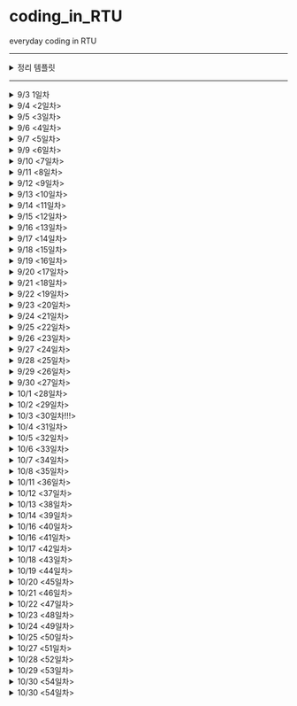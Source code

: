 # coding_in_RTU
everyday coding in RTU

---
<details>
<summary> 정리 템플릿 </summary>

### (문제 등급) 문제 번호 문제 이름
- **문제설명** :
- **느낀점** :
- **개념정리** (선택사항) :

</details>

---

<details>
<summary> 9/3 1일차 </summary>

### 브론즈 23881번 알고리즘 수업 - 선택 정렬 1
- **문제설명** : 선택정렬 수도코드를 제공하고 교환횟수를 체크하여 해당 교환횟수 번째에 교환되는 두개의 수를 출력하는 문제였다. 
- **느낀점** : 선택정렬에 대한 개념이 헷갈려 gif를 다시 보고 코드로 구현했다. 배열의 0번부터 확인하는 버전과 배열의 마지막번째부터 확인하는 버전 둘 다 구현해보았는데 반복문과 크기를 체크하는 것을 꼼꼼히 확인해야해서 어려웠다. 

- *selection sort* <br>
<img src = "https://github.com/whattheyeb/coding_in_RTU/blob/main/img/selection-600.gif" width = 300>
</details>

<details>
<summary> 9/4 <2일차> </summary>

### 브론즈 23882번 알고리즘 수업 - 선택 정렬 2
- **문제설명** : 이번 문제는 23881번 문제에서 약간 변형된 버전으로, 특정 교환 횟수 번째 이후의 정렬을 출력하는 문제였다. 
- **느낀점** : 이제 선택정렬을 구현하는 코드는 비교적 빠르게 작성할 수 있게 되었다. 하지만 for문 안에서 바로 답을 출력하려고 해서 첫번째 시도에서는 실패했었다. 선택정렬을 하는 for문 안에서는 결과를 바로 출력하기보다 flag 사용하거나 배열을 정렬하는 방식을 사용해야겠다.

### 브론즈 10871번 X보다 작은 수
- **문제설명** : 배열과 특정 수를 입력받고 배열 안의 숫자들 중 특정 수보다 작은 수들을 출력한다.
- **느낀점** : 이제 vector를 활용하여 배열을 입력받는 것을 습관들여야겠다.
- **개념정리** : vector 는 c++ 표준라이브러리 (#include <vector>) 에서 제공하는 동적 배열이다. push_back(value) : 맨 뒤에 값 추가, size() : 현재 원소 개수, empty() : 비었는지 확인, clear() : 모든 원소 제거, 초기 정의 : vector<int> v1(10);

### 브론즈 10952번 A + B - 5
- **문제설명** : 정수 a, b를 입력받고 a+b를 출력하는 코드를 작성하는 것, 단, a과 b 둘다 0일때는 아무것도 출력하지않고 종료한다.
- **느낀점** : while 문을 사용하면 a와 b 둘다 0일때에도 둘이 더한 값인 0을 출력하게된다. 그래서 do-while문을 사용했다.

</details>

<details>
<summary> 9/5 <3일차> </summary>

### (브론즈 3) 10818번 최소, 최대 
- **문제설명** : n개의 정수가 주어지고, 이 정수들의 값을 비교하여 최솟값과 최댓값을 구하는 프로그램을 작성
- **느낀점** : ez

### (브론즈 4) 25304번 영수증 
- **문제설명** : 총 금액과 물건의 종류에 대한 입력이 주어지며, 물건의 가격과 개수를 이용하여 실제 담은 금액과 영수증의 총 금액이 일치하는지 확인하는 프로그램을 작성
- **느낀점** : ez

### (브론즈 4) 15552번 빠른 A+B 
- **문제설명** : 정수 a, b를 굉장히 많이 입력받고, a+b를 출력하는 프로그램
- **느낀점** : 새로운 개념을 배웠다!!
- **개념설명** : cin.tie(NULL); 과 sync_with_stdio(false); 를 코드 앞에 작성한 후, endl 대신 \n 을 사용하면 된다. 다음 링크에 설명이 잘 되어있으니 참고해라 https://www.acmicpc.net/blog/view/128 

</details>

<details>
<summary> 9/6 <4일차> </summary>

### (브론즈 5) 10951번 A + B - 4
- **문제설명** : 두 정수 A + B를 입력받은 다음, A + B 를 출력한다.
- **느낀점** : 
- **개념정리** : EOF(End of File) 설정을 해줘야한다. 키보드 입력으로는 윈도우에서 Ctrl+Z 를 눌러 EOF를 발생시킨다. 그럼 반복문에서 조건을 어떻게 설정해야할까? 바로 그냥 while(cin >> a >> b) 이런식으로 조건식에 cin을 넣으면 된다. 

### (브론즈 3) 2562번 최댓값
- **문제설명** : 9개의 다른 자연수가 입력되며, 최댓값과 그 최댓값이 몇번째 수인지를 구하는 프로그램이다.
- **느낀점** : vector를 쓰니까 확실히 코드도 간결해지고 이해하기 쉬워졌다. 번외로 인덱스는 항상 현실 숫자 - 1 라는 것을 기억하자..

### (브론즈 3) 10810번 공넣기
- **문제설명** : 바구니 개수, 공을 넣는 회차 수가 주어진다. 그리고 각 회차마다 공을 넣을 바구니 번호의 범위 (두 개의 수)와 넣을 공의 번호가 주어진다. 공을 넣는 회차가 전부 끝난후, 바구니에 들어있는 공의 번호가 어떻게 되어있는지 출력한다. (단, 각 바구니에는 하나의 공만 들어있을 수 있다. 공이 이미 들어있는 경우 들어있는 공을 빼고 새로운 공을 넣는다)
- **느낀점** : 문제설명이 너무 길어서 읽는 데 힘들었지만 막상 푸는건 쉬웠다. for문 안에 또 다른 for문을 사용할때 조건식의 변수(i, j, k)를 다르게하고 통일시키자

</details>

<details>
<summary> 9/7 <5일차> </summary>

### (브론즈 2) 10813번 공바꾸기
- **문제설명** : 10810번과 기본적인 문제 토대는 같고, 바구니에 들어있는 공을 여러 회차동안 바꾼 후, 최종적으로 바구니에 있는 번호는 무엇인지 출력하는 프로그램을 작성한다
- **느낀점** : 10810번과 매우 비슷하고 swap함수를 사용하여 쉽게 해결했다.

### (브론즈 3) 5597번 과제 안 내신 분..?
- **문제설명** : 30명의 학생들 중 2명의 학생이 과제를 제출하지 않았다. 28개의 학생 번호가 입력으로 들어오면 그 중 제출하지않은 두 학생의 번호를 알아내어 출력한다.
- **느낀점** : for문 안에 변수를 선언하면 그 바깥에서는 초기화된다는 것을 몰랐다. 디버깅 출력 코드를 활용하여 알아내서 다행이다...

### (브론즈 2) 10811번 바구니 뒤집기
- **문제설명** : 10810, 10813번과 기본적인 문제 토대가 같다. 번호가 적힌 바구니를 여러 회차동안 역순으로 만든후, 최종적인 바구니 배열을 출력하는 프로그램을 작성한다.
- **느낀점** : 역순으로 만드는 코드에서 시간을 많이 썼다. 
- **개념정리** : 3번부터 5번 배열 원소를 뒤집어야한다. 그러면 바꾸는 작업이 2번 일어나게된다. (3번과 5번, 4번과 4번) -> swap을 활용한다면, 3부터 시작해서 (3 + 5) / 2 = 4까지, 2번만 반복한 후 끝나야하므로 num1부터 시작하여 num1 + num2 / 2 에서 멈춰야한다. 

### (브론즈 1) 1546번 평균
- **문제설명** : 기말고사 값들이 주어진다. 이 값 중 최댓값을 고르고 모든 점수를 각 과목의 점수 / 최댓값 * 100 을 진행한후 평균을 출력한다.
- **느낀점** : 처음에는 최댓값인 과목의 점수도 위와같이 진행하는지 모르고 있다가 질문게시판을 보고 깨닫게 되었다. 
- **개념정리** : c++ 에서는 int 끼리 나눗셈을 하면 소수점 이하의 숫자는 버려지기 때문에 casting을 해줘야한다. 이 문제를 풀 때에는 static_cast<type>(변수명) 이렇게 해줬다. (double 또는 float 로 선언해도 동일하다. ) 다음 티스토리를 보고 참고했다. https://code-studies.tistory.com/20 

</details>

<details>
<summary> 9/9 <6일차> </summary>

### (실버 5) 2941번 크로아티아 알파벳
- **문제설명** : 문제가 길어서 이미지로 첨부 <img src = "https://github.com/whattheyeb/coding_in_RTU/blob/main/img/bj2941.png" width = 400>
- **느낀점** : 문제는 풀긴했지만 if문남발에다가 복잡하게 작성한 것같아서 챗지피티에게 피드백을 받을 예정이다. 개인적으로 다음 인덱스로 바로 넘어가기위해 for문의 인덱스에 해당하는 i 를 사용한 방법은 마음에 든다. (핵심 아이디어는 “매칭되면 카운트 증가 후 인덱스 건너뛰기”)

### (브론즈 5) 27866번 문자와 문자열
- **문제설명** : 문자열과 숫자를 입력받고, 입력받은 숫자번째에 해당하는 문자를 출력한다. 
- **느낀점** : 기초문제여서 쉽게 풀었다.

### (브론즈 5) 9086번 문자열
- **문제설명** : 여러개의 문자열을 입력받고, 각 문자열의 첫번째 문자와 마지막 문자를 연속해서 출력한다. 
- **느낀점** : size() 함수를 사용하여 쉽게 풀 수 있다.

### (브론즈 5) 11654번 아스키 코드
- **문제설명** : 알파벳 소문자, 대문자, 숫자 0-9중 하나가 주어졌을 때, 주어진 글자의 아스키 코드값을 출력하는 프로그램을 작성하시오.
- **느낀점** : 몰라서 찾아봤다...
- **개념설명** : c++ 에서 문자를 아스키코드로 변환해서 하려면 다음과 같이 코드를 작성하면 된다고 한다. int ascii_value = static_cast<int>(input);

### (브론즈 4) 11720번 숫자의 합
- **문제설명** : 숫자개수와 띄어쓰기없이 쓰여진 숫자배열이 입력된다. 입력으로 주어진 숫자 N개의 합을 출력한다. 
- **느낀점** : 문자열과 관련된 문제라고 생각 안하고 있다가 공백없이 숫자 N개가 주어진다는 글을 보고 문자열로 숫자배열을 입력받고, 각 인덱스로 접근후 아스키코드값을 빼서  더해야겠다는 생각을 했다. 

### (브론즈 2) 10809번 알파벳 찾기
- **문제설명** : 문자열에서 알파벳이 처음 등장하는 위치를 찾아서 저장후 모든 알파벳에 대해 출력한다. 
- **느낀점** : 알파벳 배열을 잘못써서 틀렸다는 게 너무 웃김 (tuvwxyz...) 이런건 직접 찾아서 그냥 복사 붙여넣기하도록 하자. 

</details>

<details>
<summary> 9/10 <7일차> </summary>

### (브론즈 2) 2675번 문자열 반복
- **문제설명** : 테스트케이스 개수 N과 각 문자열 S와 반복횟수 R을 입력받는다. 문자열의 각 문자를 R번씩 반복하여 출력한다. 예시 : (입력) 3 ABC (출력) AAABBBCCC
- **느낀점** : ez

### (브론즈 2) 2908번 상수
- **문제설명** : 각 두개의 3자리 숫자를 입력받는다. 이 숫자를 뒤집은후 크기를 비교해 더 큰 숫자를 출력한다
- **느낀점** : vector의 push_back() 함수를 활용하고 싶어서 int 변수는 하나도 쓰지않았다. 챗지피티의 피드백을 읽고나니 불필요하게 저장공간을 썼음을 알 수 있었다.  

### (브론즈 2) 5622번 다이얼
- **문제설명** : 사진 참고 <br> <img src = "https://github.com/whattheyeb/coding_in_RTU/blob/main/img/bj5622.png" width = 450>
- **느낀점** : if문 폭탄으로 문제를 풀어서 조금 찝찝하다. 챗지피티의 코드를 봤는데 너무 충격적으로 잘짜서 충격임. 알파벳에 시간을 매핑해서 미리 정의한다는 개념을 사용한 것이 대박인거같다. 19줄을 3줄로 줄임

</details>

<details>
<summary> 9/11 <8일차> </summary>

### (브론즈 3) 11718번 그대로 출력하기
- **문제설명** : 입력 받은 문자열을 출력하는 프로그램을 작성하라 (문자열은 알파벳 소문자, 대문자, 공백, 숫자로만 이루어져있다.)
- **느낀점** : 10951번과 비슷한 문제이다. 다만 공백이 포함되어있기때문에 cin이 아닌 getline을 사용해야한다는게 달랐다.
- **개념정리** : #include <string> 라이브러리의 getline(cin, 변수명) 함수를 사용하여 공백이 포함된 문자열 한줄을 입력받을 수 있다. 

### (브론즈 3) 2738번 행렬 덧셈
- **문제설명** : N*M 크기의 두 행렬이 주어졌을때, 두 행렬을 더하는 프로그램을 작성하라
- **느낀점** : 2차원배열을 오랜만에 써서 헷갈렸지만 문제자체가 어렵지않아 간단하게 이중 for문을 사용하여 풀 수 있었다.

</details>

<details>
<summary> 9/12 <9일차> </summary>

### (브론즈 5) 2744번 대소문자 바꾸기
- **문제설명** : 영어 소문자와 대문자로 이루어진 단어를 입력받은 뒤, 대문자는 소문자로, 소문자는 대문자로 바꾸어 출력하는 프로그램을 작성하시오.
- **느낀점** : 대소문자의 아스키코드 차이만큼 더해주고 빼는 로직을 사용하여서 쉬웠다.

### (브론즈 5) 15964번 이상한 기호
- **문제설명** : 입력받은 두 숫자에 대해 A＠B = (A+B)×(A-B) 를 계산한다
- **느낀점** : 그냥 long int 만 쓰면 해결되지않아서(100점 만점 중에 30점만 준다) 구글링을 통해 해결했다. 
- **개념정리** : 두 int 의 값이 커서 int 변수에 담을 수 없다면 long long int를 사용해야한다. long long int output = 1LL * (a + b) * (a - b);

### (브론즈 4) 31403번 A + B - C
- **문제설명** : A, B, C 를 각각 수와 문자열로 생각했을때, A + B - C를 출력하라
- **느낀점** : 테스트케이스에 한자리수만 있어서 단순히 char로 입력받고 '0'만큼 빼서 더하고 빼면 되겠다고 생각했는데 입력 부분에 a, b, c는 1에서 1000사이의 숫자라고 쓰여있는 것을 확인하게 되었다. 

### (브론즈 2) 8958번 OX 퀴즈
- **문제설명** : "OOXXOXXOOO"와 같은 OX퀴즈의 결과가 있다. O는 문제를 맞은 것이고, X는 문제를 틀린 것이다. 문제를 맞은 경우 그 문제의 점수는 그 문제까지 연속된 O의 개수가 된다. 예를 들어, 10번 문제의 점수는 3이 된다.
"OOXXOXXOOO"의 점수는 1+2+0+0+1+0+0+1+2+3 = 10점이다.
OX퀴즈의 결과가 주어졌을 때, 점수를 구하는 프로그램을 작성하시오.
- **느낀점** : 이전 문제의 결과(O,X)에 대해 저장하는 배열 prev를 만들었다. 그런데 X 인 경우에 prev를 0으로 저장하지 않아서 이전 문제의 결과가 X인데도 불구하고 1로 저장되는 경우가 있었다. if 조건 설정과 예외처리를 꼼꼼히 봐야겠다. 로직은 백준 1316번과 비슷해서 쉽게 생각해낼 수 있었다. 

</details>

<details>
<summary> 9/13 <10일차> </summary>

### (브론즈 3) 10250번 ACM 호텔
- **문제설명** :  호텔의 층 수, 각 층의 방 수, 몇 번째 손님인지에 대한 입력이 들어오면, N 번째로 도착한 손님에게 배정될 방 번호를 계산하는 프로그램이다. (링크 참고 : https://www.acmicpc.net/problem/10250 )
- **느낀점** : 문제가 길어서 어려울 거라 생각했는데 2차원배열도 쓰지않고 쉽게 풀 수 있었다. 

### (브론즈 3) 4153번 직각삼각형
- **문제설명** : 주어진 세변의 길이로 삼각형이 직각인지 아닌지 구분하시오.
- **느낀점** : 빗변의 길이의 제곱과 나머지 두변의 길이의 제곱의 합이 같으면 직각삼각형이라는 정의를 그대로 코드에 적용하려고 했다. [1] 최댓값 구하기 [2] 길이의 제곱을 구해서 같은지 확인하는 함수 적용 [3] 출력 이 로직으로 작성했다. [1]파트에서 좀 더 효율적으로 코드를 짤 수 있을지 고민해봐야겠다. 

### (브론즈 3) 30802번 웰컴 키트
- **문제설명** : 참가자들에게 티셔츠와 펜을 줄 건데 얼만큼 준비해야하는지 구하는 문제
- **느낀점** : '펜을 P자루씩 최대 몇 묶음 주문할 수 있고, 그때 한 자루씩 몇 개 주문하는지' 이 말이 이해가 안가서 그냥 입출력 예시 보고 몫과 나머지인가 추측했는데 그게 맞았다. (즉, P자루씩 몇 묶음 주문하고, 남은 나머지는 한 자루씩 주문하라는 뜻이었다...) 문제 이해하는 게 더 힘든 느낌이다
 
</details>

<details>
<summary> 9/14 <11일차> </summary>

### (브론즈 2) 1978번 소수 찾기
- **문제설명** : 주어진 수 N개 중에서 소수가 몇 개인지 찾아서 출력하는 프로그램
- **느낀점** : 로직은 맞는데 1에 대한 예외처리를 따로 안해줘서 틀린거같아 아쉽다. 

### (브론즈 2) 2231번 분해합
- **문제설명** : 어떤 자연수 N이 있을 때, 그 자연수 N의 분해합은 N과 N을 이루는 각 자리수의 합을 의미한다. 어떤 자연수 M의 분해합이 N인 경우, M을 N의 생성자라 한다. 예를 들어, 245의 분해합은 256(=245+2+4+5)이 된다. 따라서 245는 256의 생성자가 된다. 
자연수 N이 주어졌을 때, N의 가장 작은 생성자를 구해내는 프로그램을 작성하시오.
- **느낀점** : 숫자 N이 주어지고 생성자 M을 구하는 문제여서 이걸 어떻게 구하지? 1부터 N까지 자릿수를 다 더해야하나? 이렇게 생각했다. 챗지피티의 힌트 '(N - N의 자리수 * 9)부터 체크하면 된다.'를 참고하여 문제를 풀었다. 그리고 자리수 구하는 짧은 코드도 이제 알게 되었다...

### (브론즈 2) 2798번 블랙잭 <나중에 다시 풀기>
- **문제설명** : N장의 카드에 써져 있는 숫자가 주어졌을 때, M을 넘지 않으면서 M에 최대한 가까운 카드 3장의 합을 구해 출력하시오.
- **느낀점** : 확률에 나오는 조합(nCr)의 경우의 수를 구하고, 그 수의 합이 M을 넘지 않아야한다고 해서 처음에는 멘붕이 왔다. 조합(중복 X, 순서 X)을 어떻게 코딩해야하는지 몰랐기때문이다. 이 문제는 나중에 다시 풀어봐야겠다. 
- **개념설명** : 조합의 경우 재귀함수로 코드를 작성한다. 다음 블로그에서 코드를 참고했다. https://hongchan.tistory.com/5 

</details>

<details>
<summary> 9/15 <12일차> </summary>

### (브론즈 2) 15829번 Hashing
- **문제설명** : 해시함수를 구현하여 입력받은 문자열을 해시값으로 출력한다.
- **느낀점** : 10일차까지는 그래도 10분안에 풀 수 있는 좀 쉬운 문제들이었는데 이제는 한시간이상은 고민하고 공부해야하는 문제들이 나온다. 수학적 특성(나머지 연산 분배의 법칙)을 적용해야해서 까다로웠던것같다. 
- **개념정리** : 해시함수의 경우 특정수를 거듭제곱하고 더하는 과정에서 long long 의 크기도 벗어나게 된다. 따라서 매 연산마다 mod 를 취해서 오버플로우를 방지해줘야한다. 

### (브론즈 1) 1259번 팰린드롬수
- **문제설명** : 어떤 단어를 뒤에서부터 읽어도 똑같다면 그 단어를 팰린드롬이라고 한다. 'radar', 'sees'는 팰린드롬이다. 수도 팰린드롬으로 취급할 수 있다. 수의 숫자들을 뒤에서부터 읽어도 같다면 그 수는 팰린드롬수다. 121, 12421 등은 팰린드롬수다. 수들을 입력받고 그 수가 팰린드롬수인지 출력하자
- **느낀점** : 이렇게 여러개의 테스트케이스를 입력받는 문제의 경우 내가 flag가 되는 변수들(팰린드롬수인지 저장하는 bool 변수, 각 숫자의 자리수를 저장하는 벡터 등)을 초기화하지 않는 습관이 있다는 것을 인지하게되었다. 주의하자.. 
- **개념정리** : 벡터를 초기화하려면 v.clear() 함수를 호출하면 벡터에 포함된 모든 요소가 제거되고, 비워진다. 

### (브론즈 1) 2775번 부녀회장이 될테야
- **문제설명** : 거주조건이 "a층의 b호에 살려면 자신의 아래(a-1)층의 1호부터 b호까지 사람들의 수의 합만큼 사람들을 데려와 살아야 한다"인 아파트의 k층 n호에는 몇 명이 살고 있는지 출력하라
- **느낀점** : 하드코딩해서 제한인 14에 맞춰서 미리 사람들 수를 모두 계산하여 배열에 저장해놓고, 입력받은 테스트케이스에 대해 출력하는 형식으로 코드를 짠 것이 조금 아쉽다. 

</details>

<details>
<summary> 9/16 <13일차> </summary>

### (브론즈 1) 2609번 최대공약수와 최소공배수
- **문제설명** : 두 수를 입력받고, 두 수의 최대공약수와 최소공배수를 구하여 출력한다
- **느낀점** : 두 수가 서로소일때를 고려하지않고 최대공약수 변수를 처음에 0으로 선언해서 런타임에러가 발생했다. (DivisionByZero) 모든 테스트케이스를 고려해봐야겠다. 

### (브론즈 1) 2869번 달팽이는 올라가고싶다 <다시 풀기>
- **문제설명** : 땅 위에 달팽이가 있다. 이 달팽이는 높이가 V미터인 나무 막대를 올라갈 것이다. 달팽이는 낮에 A미터 올라갈 수 있다. 하지만, 밤에 잠을 자는 동안 B미터 미끄러진다. 또, 정상에 올라간 후에는 미끄러지지 않는다. 달팽이가 나무 막대를 모두 올라가려면, 며칠이 걸리는지 구하는 프로그램을 작성하시오.
- **느낀점** : 처음에 나누는 로직을 생각했는데 예제 출력이랑 다르게 나와서 일일히 다 계산하는 while 문으로 했더니 이 경우는 또 시간이 너무 오래걸렸다. 결국 챗지피티의 힌트를 받아 문제를 해결했다. 다시 풀어야한다..

### (브론즈 1) 28702번 FizzBuzz
- **문제설명** : FizzBuzz 문제는 i = 1, 2, ... 에 대해 특정 규칙에 따라 문자열을 한 줄에 하나씩 출력하는 문제이다. FizzBuzz 문제에서 연속으로 출력된 세개의 문자열이 주어진다. 이 세 문자열 다음에 올 문자열을 구하고 출력해라
- **느낀점** : 입력되는 세개의 문자열 중 하나는 무조건 숫자라는 점을 활용해 Fizz, Buzz, FizzBuzz 가 아닌 문자열이 입력되면 이 문자열의 인덱스와 문자열(숫자)을 vector에 저장한 후 다음에 올 문자열을 구하는 로직으로 구현하였다. 좀 잔머리로 푼거같긴하다...
- **개념정리** : <string> 라이브러리의 stoi함수를 사용하면 string을 int로 쉽게 변환할 수 있다. int 변수 = stoi(string 변수);

</details>

<details>
<summary> 9/17 <14일차> </summary>

### (실버 5) 1436번 영화감독 숌
- **문제설명** : 제일 작은 종말의 수는 666이고, 그 다음으로 큰 수는 1666, 2666, 3666, .... 이다. 따라서, 숌은 첫 번째 영화의 제목은 "세상의 종말 666", 두 번째 영화의 제목은 "세상의 종말 1666"와 같이 이름을 지을 것이다. 일반화해서 생각하면, N번째 영화의 제목은 세상의 종말 (N번째로 작은 종말의 수) 와 같다. 숌이 만든 N번째 영화의 제목에 들어간 수를 출력하는 프로그램을 작성하시오
- **느낀점** : 처음에는 666이 들어가는 수들의 규칙을 찾으려했는데 도저히 못찾아서 챗지피티의 힌트를 얻어서 해결했다. (모든 수를 체크하면서 666이 들어간 수를 찾는 방식)
- **개념정리** : <string>헤더에 int를 string으로 바꾸는 to_string() 함수와 string에 원하는 문자열이 어디 인덱스에 들어있는지 찾아주는 find() 함수

### (브론즈 1) 14626번 ISBN
- **문제설명** : ISBN에는 13자리의 숫자로 표시된다. 그중 마지막 숫자는 체크기호로 정확성여부를 점검하는 숫자이다. 이 체크기호는 일련번호의 앞에서부터 각 자리마다 가중치 1, 3, 1, 3…. 를 곱한 것을 모두 더하고, 그 값을 10으로 나눈 나머지가 0이 되도록 만드는 숫자 m을 사용한다.
손상된 자리의 숫자를 찾아내는 프로그램을 작성하자
- **느낀점** : 문해력이 낮아진건지 문제자체를 이해하고 식을 생각하는데 오래 걸렸다. 그리고 마지막에는 좀 하드하게 3의 나머지들과 매칭하는 식으로 했다가 for문을 돌며 계산하는 방식으로 고쳤다. 코딩테스트 풀려면 문제를 읽고 이해하는것도 꽤나 중요해보인다....

### (실버 5) 7568번 덩치
- **문제설명** : 키도 더 크고, 몸무게도 더 나가는 사람을 덩치가 더 크다라고 말한다고 하자, 사람들의 키와 몸무게를 입력받고 사람의 덩치 등수를 구해서 출력한다. 
- **느낀점** : 간단한 문제를 너무 어렵게생각했다. 각 사람의 경우를 따져서 더 큰 덩치의 사람명수를 저장하고, 사람명수가 없는 사람부터 높은 등수를 주는 방식으로 코드를 작성했었다. 하지만 그럴 필요없이, 덩치를 비교할때부터 자신보다 덩치가 큰 사람이 있다면 등수를 하나씩 낮추면 되는 일이었다. 어차피 각각 사람들에 대해 rank를 체크하는 것이기 때문에 점수가 같은 사람들을 따로 체크할 필요가 없다. 

</details>

<details>
<summary> 9/18 <15일차> </summary>

### (실버 5) 1181번 단어 정렬
- **문제설명** : 알파벳 소문자로 이루어진 N개의 단어가 들어오면 아래와 같은 조건에 따라 정렬하는 프로그램을 작성하시오.
    - 길이가 짧은 것부터
    - 길이가 같으면 사전 순으로
단, 중복된 단어는 하나만 남기고 제거해야 한다.
- **느낀점** : 쉬울줄 알았는데 막상 풀어보니 두가지때문에 어려웠다. 첫번째는 길이가 같을때 각 자리의 아스키코드값을 비교한 후 인덱스를 저장해야한다는 것(compare함수를 쓰지않고 하려니 어려웠다)과 두번째는 중복된 단어는 하나만 남기고 삭제해야한다는 것이었다.  
- **개념정리** : <string> 헤더의 compare 함수는 str1.compare(str2) 로 예시를 들어보면 str1과 str2 가 같을때는 0, str1이 str2보다 클때는 양의 정수, str2이 str1보다 클때는 음의 정수를 return한다.
<algorithm> 헤더의 unique함수는 unique(word.begin(), word.end()) word 배열을 돌면서 겹치는 수를 찾아준다. erase() 함수는 범위를 설정하거나 특정 인덱스 지정하여 벡터를 지울 수 있는 함수이다. 

### (실버 5) 2751번 수 정렬하기 2
- **문제설명** : N개의 수가 주어졌을때, 이를 오름차순으로 정렬하는 프로그램을 작성해라
- **느낀점** : 그냥 편하게 풀고싶어서 algorithm 헤더의 sort 함수를 사용했다. 퀵소트나 머지소트 코드 공부를 좀 시작해야겠다.

### (Easy) Two sum
- **문제설명** : 숫자배열과 target이 주어졌을때, 숫자배열 중 2개 숫자의 조합이 target과 일치한다. 이 2개 숫자의 인덱스를 찾아 vector로 return한다.
- **느낀점** : 내가 푼 방식은 실행시간이 오래걸렸다. 그 이유는 내가 따로 vector 변수에 저장하고 마지막에 return 하려고해서였다. 그럴필요없이 찾는 즉시 해당 배열을 return하면된다.

</details>

<details>
<summary> 9/19 <16일차> </summary>

### (실버 4) 1920번 수 찾기
- **문제설명** : N개의 정수 A[1], A[2], …, A[N]이 주어져 있을 때, 이 안에 X라는 정수가 존재하는지 알아내는 프로그램을 작성하시오.
- **느낀점** : 처음에 시도할때는 linear search (정렬되지않은 상태로 for 문 사용하여 찾기) 로 코드를 작성했다. 당연히, 시간초과가 떴다. 그래서 두번째 시도때는 먼저 배열을 정렬하고, binary search 를 사용하여 작성하고 성공했다. 
- **개념정리** : https://www.geeksforgeeks.org/dsa/binary-search/ 

### (실버 5) 11650번 좌표 정렬하기 <다시 풀기>
- **문제설명** : 2차원 평면 위의 점 N개가 주어진다. 좌표를 x좌표가 증가하는 순으로, x좌표가 같으면 y좌표가 증가하는 순서로 정렬한 다음 출력하는 프로그램을 작성하시오
- **느낀점** : 1차원 배열에 대해 정렬하는건 할 수 있는데 2차원 배열에 대해서는 어떻게 풀지 감도 안왔다. 챗지피티의 힌트를 참고하여 먼저 구조체를 만든 후, sort 함수를 사용하여 x 좌표가 같으면 y좌표가 증가하는 함수를 추가하는 방식으로 풀었다. sort함수에 대해 더 알게되었다.
- **개념정리** : sort함수는 세번째 파라미터에 custom comparator를 추가할 수 있다. 
```
bool comp(Point& a, Point& b){
    if(a.x == b.x) return a.y < b.y;
    return a.x < b.x; 
}

int main(){
    sort(points.begin(), points.end(), comp);
}
```

### (easy) Roman to integer
- **문제설명** : 로마숫자로 이루어진 문자열을 입력받아서 아라비아숫자로 변환하는 프로그램을 작성하라 
- **느낀점** : 문제를 주의깊게 안읽고 그냥 일대일대응으로 변환하는 방식으로 풀어서 처음 시도때는 틀렸다. 다시 읽어보니 예외가 있었다.. 그래서 i번째에 검사할때 i + 1번째 문자도 함께 검사하여 만약 한세트인 로마숫자라면 i를 증가시켰다. 


</details>

<details>
<summary> 9/20 <17일차> </summary>

### (실버 5) 25206 너의 평점은
- **문제설명** : 치훈이의 전공평점을 계산해주는 프로그램을 작성해보자. 전공평점은 전공과목별 (학점 × 과목평점)의 합을 학점의 총합으로 나눈 값이다. P/F 과목의 경우 등급이 P또는 F로 표시되는데, 등급이 P인 과목은 계산에서 제외해야 한다.
- **느낀점** : struct를 정의하여 각 과목당 학점과 등급을 저장한 후 전공평점을 구했다. 하지만 아래의 코드처럼 F를 따로 조건을 안빼고 P와 함께 처리해서 틀렸다. F 등급인 경우, 0점으로 계산되지만 학점평균에는 들어가기때문이다.


```
if(s[i].rating != "P"){
            sum += toCredit(s[i].rating) * s[i].credit;
            creditSum += s[i].credit;
        }else if(s[i].rating == "F"){
            sum += 0;
            creditSum += s[i].credit;
}
```

### (브론즈 3) 2566번 최댓값
- **문제설명** :  9×9 격자판에 쓰여진 81개의 자연수 또는 0이 주어질 때, 이들 중 최댓값을 찾고 그 최댓값이 몇 행 몇 열에 위치한 수인지 구하는 프로그램을 작성하시오.
- **느낀점** : 81이라는 상수로 정해져있어서 2차원배열을 사용하여 쉽게 풀었다. 

### (브론즈 1) 10798번 세로읽기
- **문제설명** : 한 줄의 단어는 글자들을 빈칸 없이 연속으로 나열해서 최대 15개의 글자들로 이루어진다. 또한 만들어진 다섯 개의 단어들의 글자 개수는 서로 다를 수 있다. 심심해진 영석이는 칠판에 만들어진 다섯 개의 단어를 세로로 읽으려 한다. 세로로 읽을 때, 각 단어의 첫 번째 글자들을 위에서 아래로 세로로 읽는다. 다음에 두 번째 글자들을 세로로 읽는다. 이런 식으로 왼쪽에서 오른쪽으로 한 자리씩 이동 하면서 동일한 자리의 글자들을 세로로 읽어 나간다. 영석이가 읽는 방식으로 글자들을 출력하는 프로그램을 작성하라
- **느낀점** : 인덱스가 출력할 문자열의 길이를 벗어날때를 생각하지않고 처리를 안해줘서 틀렸다. 무지성 제출을 자제해보자 ...

</details>

<details>
<summary> 9/21 <18일차> </summary>

### (실버 5) 1316번 그룹 단어 체커 <다시 풀기>
- **문제설명** : 그룹 단어란 단어에 존재하는 모든 문자에 대해서, 각 문자가 연속해서 나타나는 경우만을 말한다. 예를 들면, ccazzzzbb는 c, a, z, b가 모두 연속해서 나타나고, kin도 k, i, n이 연속해서 나타나기 때문에 그룹 단어이지만, aabbbccb는 b가 떨어져서 나타나기 때문에 그룹 단어가 아니다. 단어 N개를 입력으로 받아 그룹 단어의 개수를 출력하는 프로그램을 작성하시오.
- **느낀점** : 약 일주일전에 이 문제를 마주했을때는 어떻게 풀지도 몰랐는데 그래도 이번에는 약간의 힌트(?)와 함께 푸는 나의 모습을 보며 좀 뿌듯했다. 하지만 다음에 다시 풀어봐야한다...

### (실버 5) 2563번 색종이
- **문제설명** : 가로, 세로의 크기가 각각 100인 정사각형 모양의 흰색 도화지가 있다. 이 도화지 위에 가로, 세로의 크기가 각각 10인 정사각형 모양의 검은색 색종이를 색종이의 변과 도화지의 변이 평행하도록 붙인다. 이러한 방식으로 색종이를 한 장 또는 여러 장 붙인 후 색종이가 붙은 검은 영역의 넓이를 구하는 프로그램을 작성하시오.
- **느낀점** : 나는 문제를 너무 어렵게(인간처럼) 풀려고 하는것같다. 처음에 문제를 읽었을때 "색종이끼리 겹치는 부분을 어떻게 구하지?" 라는 생각에 사로잡혀서 코드 작성을 시작조차 하지못했다. 하지만 챗지피티의 힌트..(겹치는 부분을 계산할 필요없이 도화지를 100*100 배열로 두고 색종이의 길이에 해당하는 배열을 한칸씩 색칠한다고 생각해라)를 보고 놀랐다...

</details>

<details>
<summary> 9/22 <19일차> </summary>

### (브론즈 1) 2869번 달팽이는 올라가고싶다 - 13일차 복습
- **느낀점** : 기억을 되살리는동안은 버벅였지만 중요한 포인트들(나머지가 있는경우 올림하기, 마지막 날에 올라가는 길이는 미리 빼주기)을 기억해서 풀 수 있었다. 

### (실버 5) 11650번 좌표 정렬하기 - 16일차 복습
- **느낀점** : 벡터에 입력할때 벡터 크기를 정의해주지않으면 오류가 걸리는것같다. 다시 풀때 조금 헷갈려서 깃허브 리드미를 참고하여 풀었다.

### (실버 5) 1193번 분수찾기 (다시 풀기)
- **문제설명** : 이와 같이 나열된 분수들을 1/1 → 1/2 → 2/1 → 3/1 → 2/2 → … 과 같은 지그재그 순서로 차례대로 1번, 2번, 3번, 4번, 5번, … 분수라고 하자. X가 주어졌을 때, X번째 분수를 구하는 프로그램을 작성하시오.
- **느낀점** : 사실 이 문제도 규칙을 못찾아서 챗지피티의 힌트를 받아 풀었다. 사람들이 올린 질문들 보니까 힌트보지말고 스스로 찾으라고 하던데 쩝.. 그래도 충분히 고민했다고 생각한다. (힌트는 다음과 같았다 1. 몇번째 그룹인지 찾기 2. 그룹안에서 몇번째인지 계산하기 3. 홀수인지 짝수인지에 따라 증감방향이 달라짐)

</details>

<details>
<summary> 9/23 <20일차> </summary>

### (실버 4) 2164번 카드 2
- **문제설명** : N장의 카드가 있다. 각각의 카드는 차례로 1부터 N까지의 번호가 붙어 있으며, 1번 카드가 제일 위에, N번 카드가 제일 아래인 상태로 순서대로 카드가 놓여 있다.
이제 다음과 같은 동작을 카드가 한 장 남을 때까지 반복하게 된다. 우선, 제일 위에 있는 카드를 바닥에 버린다. 그 다음, 제일 위에 있는 카드를 제일 아래에 있는 카드 밑으로 옮긴다.
- **느낀점** : 나름 수학적 규칙을 찾았다고 생각했는데 틀린 규칙이었다. 다음에는 queue를 활용해서 푸는 방식을 생각해봐야겠다.

### (브론즈 3) 5086번 배수와 약수
- **문제설명** : 두 수가 주어졌을 때, 다음 3가지 중 어떤 관계인지 구하는 프로그램을 작성하시오.
첫 번째 숫자가 두 번째 숫자의 약수이다. -> "factor" 출력
첫 번째 숫자가 두 번째 숫자의 배수이다. -> "multiple" 출력
첫 번째 숫자가 두 번째 숫자의 약수와 배수 모두 아니다. -> "neither" 출력
- **느낀점** : 간단하게 풀 수 있었던 문제다.

### (브론즈 3) 2501번 약수 구하기
- **문제설명** : 두 개의 자연수 N과 K가 주어졌을 때, N의 약수들 중 K번째로 작은 수를 출력하는 프로그램을 작성하시오.
- **느낀점** : 자연수 N의 약수를 구하면 자연수 N 또한 포함된다는 사실을 까먹었다. 그래서 처음 시도때 틀렸다. 예를 들어 6의 약수 중 4번째로 작은 수는 6이기 때문이다.

</details>

<details>
<summary> 9/24 <21일차> </summary>

### (브론즈 1) 9506번 약수들의 합
- **문제설명** : 어떤 숫자 n이 자신을 제외한 모든 약수들의 합과 같으면, 그 수를 완전수라고 한다. 예를 들어 6은 6 = 1 + 2 + 3 으로 완전수이다.
n이 완전수인지 아닌지 판단해주는 프로그램을 작성하라
- **느낀점** : 약수를 판정하는 로직은 알고있었기에 총합 변수를 지정해두고 약수들을 모두 더한 값을 저장한 후, 완전수인지 아닌지 판단하는 식으로 쉽게 풀 수 있었다.

### (브론즈 2) 2581번 소수
- **문제설명** : 자연수 M과 N이 주어질 때 M이상 N이하의 자연수 중 소수인 것을 모두 골라 이들 소수의 합과 최솟값을 찾는 프로그램을 작성하시오.
- **느낀점** : 문제 접근은 맞았는데 M과 N 사이에 소수가 없는 경우를 처리해야한다는 글을 안읽고 풀어서 그 부분에서 틀렸다. 소수의 개수를 카운트하는 cnt 변수를 추가하여 cnt 변수가 0이라면 -1을 출력하도록 수정했다.

</details>

<details>
<summary> 9/25 <22일차> </summary>

### (브론즈 2) 2745번 진법 변환
- **문제설명** : B진법 수 N이 주어진다. 이 수를 10진법으로 바꿔 출력하는 프로그램을 작성하시오.
- **느낀점** : 16진법을 2진수로 변환하는 문제는 논리설계 시간에 많이 풀어봤는데 36진법을 10진법으로 변환하는 문제는 처음이여서 어떻게 풀지 몰랐다. 찾아보니 각 자리수에 N진법의 N을 제곱한 후 다 더해주면 10진법 수로 변환된다고 나왔다. 이 계산법을 똑같이 로직에 적용하여 풀었다. 

### (브론즈 5) 27323번 직사각형
- **문제설명** : 정수 A, B 가 주어진다. 세로 길이가 A cm, 가로 길이가 B cm 인 아래와 같은 직사각형의 넓이를 cm2 단위로 구하시오.
- **느낀점** : 손풀기 문제로 1분만에 풀었다

### (브론즈 3) 1085번 직사각형에서 탈출
- **문제설명** : 한수는 지금 (x, y)에 있다. 직사각형은 각 변이 좌표축에 평행하고, 왼쪽 아래 꼭짓점은 (0, 0), 오른쪽 위 꼭짓점은 (w, h)에 있다. 직사각형의 경계선까지 가는 거리의 최솟값을 구하는 프로그램을 작성하시오.
- **느낀점** : 처음에는 한수의 점에서 각 변까지의 거리들을 다 비교한 후, 최솟값을 구하는 로직으로 생각했는데 천천히 다시 생각해보니 그럴 필요가 없었다! 각 변까지의 거리를 배열에 저장한 후, 최솟값을 구하는 식으로 코드를 작성하면 더 쉬웠다.

### (브론즈 3) 3009번 네 번째 점
- **문제설명** : 세 점이 주어졌을 때, 축에 평행한 직사각형을 만들기 위해서 필요한 네 번째 점을 찾는 프로그램을 작성하시오.
- **느낀점** : 약간 노가다 if문으로 문제를 풀어서 찝찝하다. 

</details>

<details>
<summary> 9/26 <23일차> </summary>

### (브론즈 3) 15894번 수학은 체육과목입니다.
- **문제설명** : "한 변의 길이가 1인 정사각형을 아래 그림과 같이 겹치지 않게 빈틈없이 계속 붙여 나간다. 가장 아랫부분의 정사각형이 n개가 되었을 때, 실선으로 이루어진 도형의 둘레의 길이를 구하시오." 가장 아랫부분의 정사각형 개수가 주어지면 그에 해당하는 답을 출력하는 프로그램을 만들어 형석이를 도와주자!
- **느낀점** : 복잡한 수학 규칙이 있을줄 알았는데 식을 정리하고 나니 answer = 4n 이라는 간단한 식이 나와서 당황했다.

### (브론즈 4) 10101번 삼각형 외우기
- **문제설명** : 창영이는 삼각형의 종류를 잘 구분하지 못한다. 따라서 프로그램을 이용해 이를 외우려고 한다.
삼각형의 세 각을 입력받은 다음,
세 각의 크기가 모두 60이면, Equilateral
세 각의 합이 180이고, 두 각이 같은 경우에는 Isosceles
세 각의 합이 180이고, 같은 각이 없는 경우에는 Scalene
세 각의 합이 180이 아닌 경우에는 Error 를 출력하는 프로그램을 작성하시오.
- **느낀점** : bool 플래그를 사용하여 세각의 크기가 모두 60인 경우를 처리하려고 했는데 잘못 코드를 작성해서 그냥 if문으로 처리했다.

### (브론즈 3) 5073번 삼각형과 세 변
- **문제설명** : 삼각형의 세 변의 길이가 주어질 때 변의 길이에 따라 다음과 같이 정의한다.
Equilateral :  세 변의 길이가 모두 같은 경우
Isosceles : 두 변의 길이만 같은 경우
Scalene : 세 변의 길이가 모두 다른 경우
단 주어진 세 변의 길이가 삼각형의 조건을 만족하지 못하는 경우에는 "Invalid" 를 출력한다. 예를 들어 6, 3, 2가 이 경우에 해당한다. 가장 긴 변의 길이보다 나머지 두 변의 길이의 합이 길지 않으면 삼각형의 조건을 만족하지 못한다. 세 변의 길이가 주어질 때 위 정의에 따른 결과를 출력하시오.
- **느낀점** : 앞서 푼 10101번 문제와 매우 비슷해서 비슷한 로직으로 풀었다. 다른 점은 가장 긴 변의 길이의 인덱스를 따로 빼고 나머지 인덱스들을 벡터에 넣어 저장했다는 점이다. 가장 긴변의 길이 외에 나머지 길이의 인덱스들을 저장한 이유는 두 변의 길이가 같은 경우를 더 짧은 조건문으로 바꾸고싶어서이다. 
- **개념정리** : vector의 첫 원소와 마지막 원소는 각각 v.front(), v.back() 함수를 사용한다.  


</details>

<details>
<summary> 9/27 <24일차> </summary>

### (브론즈 3) 9063번 대지
- **문제설명** : 임씨의 이름이 새겨진 옥구슬의 위치 N 개가 주어질 때에, 임씨에게 돌아갈 대지의 넓이를 계산하는 프로그램을 작성하시오. 
- **느낀점** : 문제가 거의 소설마냥 길어서 어려울까 겁먹었지만 핵심적인 풀이는 간단했다. 좌표 여러개를 입력받고 x좌표와 y좌표의 최댓값, 최솟값를 구한 후, 최댓값과 최솟값의 차이를 곱하는 로직으로 코드를 작성했다.

### (브론즈 3) 14215번 세 막대
- **문제설명** : a, b, c가 주어졌을 때, 만들 수 있는 가장 큰 둘레를 구하는 프로그램을 작성하시오. 
- **느낀점** : 나는 너무 어렵게 이 문제를 풀려고 했었다.. 인덱스에 초점을 맞추고 어느 막대 길이가 같은지를 따졌는데 그럴 필요없이 막대의 길이들을 입력받은 후 크기대로 정렬 후, 계산하면 됐다.

</details>

<details>
<summary> 9/28 <25일차> </summary>

### (브론즈 1) 11005번 진법 변환 2
- **문제설명** : 10진법 수 N이 주어진다. 이 수를 B진법으로 바꿔 출력하는 프로그램을 작성하시오. 10진법을 넘어가는 진법은 숫자로 표시할 수 없는 자리가 있다. 이런 경우에는 다음과 같이 알파벳 대문자를 사용한다.
A: 10, B: 11, ..., F: 15, ..., Y: 34, Z: 35
- **느낀점** : 10진수를 N진수로 바꾸는 방법이 헷갈려서 아래의 티스토리를 참고하면서 풀었다. 10진수가 0이 될때까지 N으로 나누면서 나눌때마다의 나머지를 벡터에 저장하는 방식으로 코드를 작성했다. 또한 나머지가 9를 넘어가는 숫자라면 알파벳으로 변환해주어야하기 때문에 string에 저장한 알파벳 배열과 매칭시켜 변환하는 방식으로 코드를 작성했다.
- **개념정리** : 진법변환의 원리 https://midoriprogramming.tistory.com/16 

</details>

<details>
<summary> 9/29 <26일차> </summary>

### (브론즈 3) 2720번 세탁소 사장 동혁
- **문제설명** : 첫째 줄에 테스트 케이스의 개수 T가 주어진다. 각 테스트 케이스는 거스름돈 C를 나타내는 정수 하나로 이루어져 있다. C의 단위는 센트이다. 각 테스트케이스에 대해 필요한 쿼터의 개수, 다임의 개수, 니켈의 개수, 페니의 개수를 공백으로 구분하여 출력한다.
- **느낀점** : 그리디 알고리즘을 활용하여 가장 큰 동전부터 나누는 방식으로 코드를 작성했다. 하루전에 강의로 들었던 내용이 나와서 쉽게 풀 수 있었다.

### (브론즈 3) 2903번 중앙 이동 알고리즘
- **문제설명** : 정사각형의 각 변의 중앙에 점을 하나 추가한다. 정사각형의 중심에 점을 하나 추가한다. 과정을 N번 거친 후 점 몇 개를 저장해야 하는지 구하는 프로그램을 작성하시오.
- **느낀점** : 정사각형 위에 생겨나는 점의 개수 규칙을 살펴보면 (이전 정사각형의 한변 위에 있는 점의 개수 * 2 - 1) 의 제곱임을 알 수 있다. 따라서 한 변 위에 있는 점의 개수를 먼저 배열로 만든 후, 입력받은 N에 대해 따로 제곱을 계산하여 제곱하는 방식으로 코드를 작성했다. 

### (브론즈 2) 2292번 벌집 <다시풀기>
- **문제설명** : 입력으로 주어진 방까지 최소 개수의 방을 지나서 갈 때 몇 개의 방을 지나는지 출력한다.
- **느낀점** : 생각보다 규칙은 빠르게 찾았지만 방의 개수를 세는 부분에서 while 문의 조건문을 잘못 설정해서 여러번 틀렸다. 나중에 다시 풀어보자 너무 아쉽다.

</details>

<details>
<summary> 9/30 <27일차> </summary>

### (브론즈 2) 2750번 수 정렬하기
- **문제설명** : N개의 수가 주어졌을 때, 이를 오름차순으로 정렬하는 프로그램을 작성하시오.
- **느낀점** : 최대 1000개의 수를 정렬해야하기 때문에 시간복잡도가 O(nlogn)인 merge sorting algorithm 을 적용하여 문제를 풀었다.
- **개념정리** : merge sort 코드는 다음 사이트를 보고 작성했다. https://www.geeksforgeeks.org/dsa/merge-sort/ 

### (실버 4) 11399번 ATM
- **문제설명** : 첫째 줄에 사람의 수 N(1 ≤ N ≤ 1,000)이 주어진다. 둘째 줄에는 각 사람이 돈을 인출하는데 걸리는 시간 Pi가 주어진다. (1 ≤ Pi ≤ 1,000), 첫째 줄에 각 사람이 돈을 인출하는데 필요한 시간의 합의 최솟값을 출력한다.
- **느낀점** : 알고리즘 라이브러리의 sort 함수를 사용하여 먼저 인출하는 시간이 적은 순서대로 정렬한후 각 사람당 누적 시간을 따로 벡터에 저장했다. 그리고 누적 시간을 모두 더한 값을 출력하는 방식으로 코드를 작성했다. 정렬만 하면 되는 문제라 쉽게 풀었다.

### (실버 5) 1427번 소트인사이드
- **문제설명** : 배열을 정렬하는 것은 쉽다. 수가 주어지면, 그 수의 각 자리수를 내림차순으로 정렬해보자. 첫째 줄에 정렬하려고 하는 수 N이 주어진다. N은 1,000,000,000보다 작거나 같은 자연수이다.
- **느낀점** : 4321을 입력받으면 1234로 바꿔서 출력해야하기 때문에 처음에 입력받을때부터 string으로 입력받았다. 그리고 각 자리마다 '0' 아스키값을 빼 int 벡터에 저장했다. 그리고 정렬한 후 출력하는 방식으로 코드를 작성했다. 생각해보니 char 그대로 sorting하면 굳이 int벡터에 저장할 필요가 없을거같기도 하다. 다시 한번 풀어봐야겠다. -> 그냥 char 그대로 sorting하니까 아스키코드값으로 저장이 되어서 마지막에 출력할때 0에 해당하는 아스키코드값인 48을 빼는 방식으로 코드를 작성할 수도 있다!!!

</details>

<details>
<summary> 10/1 <28일차> </summary>

### (브론즈 5) 24262번 알고리즘 수업 - 알고리즘의 수행 시간 1
- **문제설명** : 입력의 크기 n이 주어지면 MenOfPassion 알고리즘 수행 시간을 예제 출력과 같은 방식으로 출력해보자. 첫째 줄에 코드1 의 수행 횟수를 출력한다. 둘째 줄에 코드1의 수행 횟수를 다항식으로 나타내었을 때, 최고차항의 차수를 출력한다. 단, 다항식으로 나타낼 수 없거나 최고차항의 차수가 3보다 크면 4를 출력한다.
- **느낀점** : 처음에는 수행횟수를 따로 세서 출력해야하나? 그리고 다항식으로 나타낸다는건 어떤거지? 하며 혼란스러웠는데 질문게시판의 한 글을 보고 깨달았다. 주어진 알고리즘은 n이 어떤 숫자이든간에 한번 실행되는 O(1)의 시간복잡도를 가진 알고리즘이므로 항상 1과 0을 출력한다.

### (브론즈 4) 24263번 알고리즘 수업 - 알고리즘의 수행 시간 2
- **문제설명** : 24262번 문제와 동일하며 menofpassion 알고리즘 코드 부분만 다르다.
- **느낀점** : 24262번 문제도 그렇고 이 문제들은 코딩을 어떻게 하냐보다 반복문에 따라 시간복잡도가 어떻게 달라지는지 아는지 물어보는 것같다.

### (브론즈 3) 24264번 알고리즘 수업 - 알고리즘의 수행 시간 3
- **문제설명** : 24262번 문제와 동일하며 menofpassion 알고리즘 코드 부분만 다르다.
- **느낀점** : int의 범위를 벗어난 input이여서 long long int로 선언했더니 맞았다. int 범위가 애매하면 long long int로 하자

</details>

<details>
<summary> 10/2 <29일차> </summary>

### (브론즈 3) 24265번 알고리즘 수업 - 알고리즘의 수행 시간 4
- **문제설명** : 24262번 문제와 동일하며 menofpassion 알고리즘 코드 부분만 다르다.
- **느낀점** : menofpassion 알고리즘을 직접 실행하여 수행횟수를 카운트하는 방식으로 코드를 작성했더니 n이 500,000일때는 2~3초를 초과했다. 그래서 규칙을 찾아서 계산하는 방식으로 코드를 수정했다. 

### (브론즈 3) 24266번 알고리즘 수업 - 알고리즘의 수행 시간 5
- **문제설명** : 24262번 문제와 동일하며 menofpassion 알고리즘 코드 부분만 다르다.
- **느낀점** : 이 문제는 시간복잡도를 다항식으로 표현했을때 n^3 인 경우를 표현하고자해서 앞서 푼 문제와 똑같이 n을 세제곱한 것을 출력하는 방식으로 문제를 풀었다.

### (브론즈 3) 24267번 알고리즘 수업 - 알고리즘의 수행 시간 6
- **문제설명** : 24262번 문제와 동일하며 menofpassion 알고리즘 코드 부분만 다르다.
- **느낀점** : 먼저 menofpassion 반복문을 실행하고 규칙을 발견한 후 해당 규칙을 적용시켜서 출력하는 방식으로 코드를 작성했다. 

</details>

<details>
<summary> 10/3 <30일차!!!> </summary>

### (실버 5) 24313번 알고리즘 수업 - 점근적 표기 1
- **문제설명** : 알고리즘의 소요 시간을 나타내는 O-표기법(빅-오)을 다음과 같이 정의하자. 
```
O(g(n)) = {f(n) | 모든 n ≥ n0에 대하여 f(n) ≤ c × g(n)인 양의 상수 c와 n0가 존재한다}
```
함수 f(n) = a1n + a0, 양의 정수 c, n0가 주어질 경우 O(n) 정의를 만족하는지 알아보자.

- **느낀점** : c >= a0 이 조건을 추가하지 않아서 첫 시도에는 틀렸다. 이 조건을 왜 추가해야하는지에 대해 의문이 들었는데 천천히 생각해보니까 f(n) 이 4n - 2이고 c * g(n) 이 2n이라면 f(n) ≤ c × g(n) 이 식에 대해서는 만족하지만 모든 n에 대해서는 만족하지 않는다.

### (브론즈 2) 2587번 대표값2
- **문제설명** : 다섯 개의 자연수가 주어질 때 이들의 평균과 중앙값을 구하는 프로그램을 작성하시오.
- **느낀점** : 벡터로 입력받고 입력받을때마다 sum 변수에 더하고 5로 나눈값을 출력하는 방식으로 풀었다. 입력개수가 5로 정해져있어서 기본문제로 느껴졌다.

### (브론즈 2) 25305번 커트라인
- **문제설명** : 2022 연세대학교 미래캠퍼스 슬기로운 코딩생활에 
$N$명의 학생들이 응시했다.이들 중 점수가 가장 높은 $k$명은 상을 받을 것이다. 이 때, 상을 받는 커트라인이 몇 점인지 구하라.
커트라인이란 상을 받는 사람들 중 점수가 가장 가장 낮은 사람의 점수를 말한다.
- **느낀점** : 선택정렬 코드를 잘못 써놓고 다른데서 뭐가 잘못됐는지를 찾고있었다. 선택정렬에서 swap하는건 각 인덱스마다 최대한번이다...

</details>

<details>
<summary> 10/4 <31일차> </summary>

### (브론즈 1) 10989번 수 정렬하기 3 <다시 풀기>
- **문제설명** : N개의 수가 주어졌을 때, 이를 오름차순으로 정렬하는 프로그램을 작성하시오.
- **느낀점** : 계수정렬(counting sort)을 이용해서 처음 문제를 풀었는데 이렇게 메모리를 절약하면서 빠르게 정렬할 수 있다는것에 놀랐다. counting sort 공부하고 다시 풀어봐야겠다.

### (실버 5) 11651번 좌표 정렬하기 2
- **문제설명** : 2차원 평면 위의 점 N개가 주어진다. 좌표를 y좌표가 증가하는 순으로, y좌표가 같으면 x좌표가 증가하는 순서로 정렬한 다음 출력하는 프로그램을 작성하시오.
- **느낀점** : 좌표정렬하기 1번이랑 똑같고 조건만 다르게 설정하면 돼서 쉽게 풀 수 있었다.

</details>

<details>
<summary> 10/5 <32일차> </summary>

### (브론즈 2) 19532번 수학은 비대면강의입니다
- **문제설명** : 다음 연립방정식에서 x 와 y의 값을 계산하시오.
```
ax + by = c
dx + ey = f
```
- **느낀점** : 양변에 d, a를 곱해서 x의 계수를 같게 한후 두 식을 빼는 형식으로 풀었다. 처음에는 y의 값을 구한후, (c - by) / a 이 방식으로 x를 구하려고 했는데 a가 0일수도 있기때문에 DivisionBy0 에러가 떴다. 그래서 양변에 d, a를 곱해서 푼것처럼 b, e를 곱해서 풀었더니 해결되었다.

### (실버 3) 1018번 체스판 다시 칠하기 <다시 풀기>
- **문제설명** : 지민이는 자신의 저택에서 MN개의 단위 정사각형으로 나누어져 있는 M×N 크기의 보드를 찾았다. 어떤 정사각형은 검은색으로 칠해져 있고, 나머지는 흰색으로 칠해져 있다. 지민이는 이 보드를 잘라서 8×8 크기의 체스판으로 만들려고 한다.

체스판은 검은색과 흰색이 번갈아서 칠해져 있어야 한다. 구체적으로, 각 칸이 검은색과 흰색 중 하나로 색칠되어 있고, 변을 공유하는 두 개의 사각형은 다른 색으로 칠해져 있어야 한다. 따라서 이 정의를 따르면 체스판을 색칠하는 경우는 두 가지뿐이다. 하나는 맨 왼쪽 위 칸이 흰색인 경우, 하나는 검은색인 경우이다.

보드가 체스판처럼 칠해져 있다는 보장이 없어서, 지민이는 8×8 크기의 체스판으로 잘라낸 후에 몇 개의 정사각형을 다시 칠해야겠다고 생각했다. 당연히 8*8 크기는 아무데서나 골라도 된다. 지민이가 다시 칠해야 하는 정사각형의 최소 개수를 구하는 프로그램을 작성하시오.
- **느낀점** : 체스판의 각 칸의 색을 체크하는 알고리즘은 생각해냈는데 8*8 크기의 체스판만큼에서 최소 개수를 구하는 알고리즘에서 막혀서 챗지피티의 힌트를 받았다. 다시 풀어보자...

</details>

<details>
<summary> 10/6 <33일차> </summary>

### (실버 2) 18870번 좌표 압축
- **문제설명** : 수직선 위에 N개의 좌표 X1, X2, ..., XN이 있다. 이 좌표에 좌표 압축을 적용하려고 한다. Xi를 좌표 압축한 결과 X'i의 값은 Xi > Xj를 만족하는 서로 다른 좌표 Xj의 개수와 같아야 한다. X1, X2, ..., XN에 좌표 압축을 적용한 결과 X'1, X'2, ..., X'N를 출력해보자.
- **느낀점** : 먼저 입력받은 좌표 배열과 똑같은 배열을 만든다. 그리고 복사한 배열을 오름차순으로 sorting하고, 중복된 값은 삭제한다. 입력받은 좌표 배열 원소 하나하나씩 반복문을 돌면서 binarysearch를 이용하여 정렬된 배열 중 어디 인덱스에 위치해있는지 찾는다. 인덱스가 곧 자신보다 작은 좌표의 개수이기 때문이다. 이런 로직으로 작성했는데 처음에는 binarysearch를 사용하지 않아서 시간초과가 나왔다. 

</details>

<details>
<summary> 10/7 <34일차> </summary>

### (실버 5) 10815번 숫자 카드
- **문제 설명** : 숫자 카드는 정수 하나가 적혀져 있는 카드이다. 상근이는 숫자 카드 N개를 가지고 있다. 정수 M개가 주어졌을 때, 이 수가 적혀있는 숫자 카드를 상근이가 가지고 있는지 아닌지를 구하는 프로그램을 작성하시오.
- **느낀점** : 처음에 문제 풀때는 sorting하지않고 binary search도 쓰지않은채로 그냥 find()함수만 사용하여 코드를 작성했더니 시간 초과가 나왔다. 질문 게시판을 참고하여 입력받은 배열을 sorting한후, binary search로 찾아서 0, 1을 출력하도록 했더니 시간초과는 뜨지않았지만 97%에서 틀렸다. 찾아보니 binary search에서 배열의 사이즈 - 1을 해야한다고 되어있었다. 만약 a.size() 로 했다면 low = high = a.size()인 경우 mid = a.size()이므로 벡터의 범위를 초과하게 된다. 

</details>

<details>
<summary> 10/8 <35일차> </summary>

### (실버 3) 분수 합
- **문제설명** : 분수 A/B는 분자가 A, 분모가 B인 분수를 의미한다. A와 B는 모두 자연수라고 하자. 두 분수의 합 또한 분수로 표현할 수 있다. 두 분수가 주어졌을 때, 그 합을 기약분수의 형태로 구하는 프로그램을 작성하시오. 기약분수란 더 이상 약분되지 않는 분수를 의미한다.
- **느낀점** : 아래처럼 for문과 if문을 사용하여 기약분수를 만들려고했다. 
'''
for(int i = 2; i <= b1Copy; i++){ 
    if((b1 % i == 0) && (b2 % i == 0)){ 
        num *= i; b1 /= i; b2 /= i; 
    } 
}
'''
여러 예시 입력에도 다 올바른 답이 나와 문제점을 몰랐는데 아주 큰 결점이 있었다. 바로 똑같은 인수에 대해서는 처리하지 못한다는 점이다. 예를 들어 8과 12라는 숫자를 예시로 들면 2로 한번 나뉘고 다시 2로 나뉘어야하는데 나의 코드는 각 숫자에 대해서 한번씩만 나누기 때문에 틀린것이다. 
결국 나의 옛날 최대공약수 및 최소공배수 코드를 보며 복습했다. 

</details>

<details>
<summary> 10/11 <36일차> </summary>

### (실버 5) 13241번 최소공배수
- **문제설명** : 한 줄에 두 정수 A와 B가 공백으로 분리되어 주어진다.
50%의 입력 중 A와 B는 1000(103)보다 작다. 다른 50%의 입력은 1000보다 크고 100000000(108)보다 작다.
- **느낀점** : 문제의 설명에 유클리드 호제법을 활용하라는 글이 있어 해당 알고리즘을 활용했다. 기존에 내가 작성했었던 최대공약수를 구하는 알고리즘보다 훨씬 간단하고 빠른 알고리즘이다. 

### (실버 4) 2485번 가로수
- **문제설명** : 직선으로 되어있는 도로의 한 편에 가로수가 임의의 간격으로 심어져있다. KOI 시에서는 가로수들이 모두 같은 간격이 되도록 가로수를 추가로 심는 사업을 추진하고 있다. KOI 시에서는 예산문제로 가능한 한 가장 적은 수의 나무를 심고 싶다. 편의상 가로수의 위치는 기준점으로 부터 떨어져 있는 거리로 표현되며, 가로수의 위치는 모두 양의 정수이다.

예를 들어, 가로수가 (1, 3, 7, 13)의 위치에 있다면 (5, 9, 11)의 위치에 가로수를 더 심으면 모든 가로수들의 간격이 같게 된다. 또한, 가로수가 (2, 6, 12, 18)에 있다면 (4, 8, 10, 14, 16)에 가로수를 더 심어야 한다.

심어져 있는 가로수의 위치가 주어질 때, 모든 가로수가 같은 간격이 되도록 새로 심어야 하는 가로수의 최소수를 구하는 프로그램을 작성하라. 단, 추가되는 나무는 기존의 나무들 사이에만 심을 수 있다.
- **느낀점** : 가로수의 간격을 저장한 후, 이 모든 간격의 최대공약수를 구해서 풀었다. 처음에 문제를 읽었을때는 모든 가로수가 같은 간격이 되도록 하지만 새로 심어야하는 가로수가 최소가 되어야한다고 해서 막혔었는데 천천히 단계별로 생각하니 풀렸다. 나이스

### (실버 4) 4134번 다음 소수 <다시 풀기>
- **문제설명** : 정수 n(0 ≤ n ≤ 4*10^9)가 주어졌을 때, n보다 크거나 같은 소수 중 가장 작은 소수 찾는 프로그램을 작성하시오.
- **느낀점** : 처음에는 소수인걸 찾는 프로그램을 작성하는 줄 알고 쉬울거라 생각했지만, n보다 크거나 같은 소수 중 가장 작은 소수를 찾는 프로그램이여서 시간이 걸렸다. n의 제곱근만큼만 나눠서 소수를 찾았고, 만약 소수가 아니라면 소수가 될때까지 num에 1씩 더하는 방식으로 찾았다. 그리고 챗지피티의 힌트인 "짝수인지 먼저 판정을 내린 후, +2를 해서 소수를 찾으면 더 빠르다"를 참고했다. 

</details>

<details>
<summary> 10/12 <37일차> </summary>

### <실버 3> 1929번 소수 구하기
- **문제설명** : M이상 N이하의 소수를 모두 출력하는 프로그램을 작성하시오.
- **느낀점** : 어제 배웠던 소수 구하기 스킬들을 종합해서 쉽게 풀 수 있었다! 어제의 복습용 문제였는데 안보고 기억해내서 풀었다는게 뿌듯하다.

</details>

<details>
<summary> 10/13 <38일차> </summary>

### <실버 3> 4948번 베르트랑 공준
- **문제설명** : 베르트랑 공준은 임의의 자연수 n에 대하여, n보다 크고, 2n보다 작거나 같은 소수는 적어도 하나 존재한다는 내용을 담고 있다.
이 명제는 조제프 베르트랑이 1845년에 추측했고, 파프누티 체비쇼프가 1850년에 증명했다.
자연수 n이 주어졌을 때, n보다 크고, 2n보다 작거나 같은 소수의 개수를 구하는 프로그램을 작성하시오. .
- **느낀점** : 어제와 똑같은 알고리즘으로 (먼저 2로 나눈 후, 3-5-7-9 이런식으로 2씩 늘려가며 나누어 소수를 판정한다) 풀었더니 한번에 맞았다!! 얏호 이제 소수는 완벽마스터한 기분이 든다.

</details>

<details>
<summary> 10/14 <39일차> </summary>

- **문제설명** : 골드바흐의 추측: 2보다 큰 짝수는 두 소수의 합으로 나타낼 수 있다.
짝수 N을 두 소수의 합으로 나타내는 표현을 골드바흐 파티션이라고 한다. 짝수 N이 주어졌을 때, 골드바흐 파티션의 개수를 구해보자. 두 소수의 순서만 다른 것은 같은 파티션이다.
- **느낀점** : 두 소수의 조합을 어떻게 구할지 고민했는데 마땅히 좋은 알고리즘이 생각나지 않아서 그냥 브루트포스로 소수 2부터 하나씩 다 확인해보자라는 마인드로 문제를 풀었다. 처음에 풀었을때는 시간초과가 나서 고민고민하다가 도저히 모르겠어서 질문게시판을 확인했더니 매 입력마다 소수인지 아닌지 확인하는 것은 매우 비효율적이고, 100만까지의 bool 배열을 따로 만들어서 확인하는 것이 낫다는 글을 봤다. 그래서 나도 이 방식을 채택해서 풀었더니 해결할 수 있었다! 

</details>

<details>
<summary> 10/16 <40일차> </summary>

- **문제설명** : 서강대학교 컴퓨터공학과 실습실 R912호에는 현재 N개의 창문이 있고 또 N명의 사람이 있다. 1번째 사람은 1의 배수 번째 창문을 열려 있으면 닫고 닫혀 있으면 연다.  2번째 사람은 2의 배수 번째 창문을 열려 있으면 닫고 닫혀 있으면 연다. 이러한 행동을 N번째 사람까지 진행한 후 열려 있는 창문의 개수를 구하라. 단, 처음에 모든 창문은 닫혀 있다.

예를 들어 현재 3개의 창문이 있고 3명의 사람이 있을 때,

1번째 사람은 1의 배수인 1,2,3번 창문을 연다. (1, 1, 1)
2번째 사람은 2의 배수인 2번 창문을 닫는다. (1, 0, 1)
3번째 사람은 3의 배수인 3번 창문을 닫는다. (1, 0, 0)
결과적으로 마지막에 열려 있는 창문의 개수는 1개 이다.

창문 및 사람 수가 주어지면 마지막에 열려있는 창문의 개수를 출력하라.

- **느낀점** : 첫번째 시도때는 불필요한 (배열)벡터사용으로 인해 메모리초과가 일어났다. 두번째 시도때는 약수의 개수를 일일히 세는 알고리즘으로 인해 시간초과가 일어났다. 약수의 개수의 홀짝을 파악해 창문의 여닫음을 판정한다는 것은 알았다. 하지만 약수의 개수가 홀수일때는 어떤 수의 제곱수일때만이라는 것을 간과하고 있었다. 

</details>

<details>
<summary> 10/16 <41일차> </summary>

### <실버 4> 2839번 설탕 배달
- **문제설명** : 상근이는 요즘 설탕공장에서 설탕을 배달하고 있다. 상근이는 지금 사탕가게에 설탕을 정확하게 N킬로그램을 배달해야 한다. 설탕공장에서 만드는 설탕은 봉지에 담겨져 있다. 봉지는 3킬로그램 봉지와 5킬로그램 봉지가 있다. 상근이는 귀찮기 때문에, 최대한 적은 봉지를 들고 가려고 한다. 예를 들어, 18킬로그램 설탕을 배달해야 할 때, 3킬로그램 봉지 6개를 가져가도 되지만, 5킬로그램 3개와 3킬로그램 1개를 배달하면, 더 적은 개수의 봉지를 배달할 수 있다. 상근이가 설탕을 정확하게 N킬로그램 배달해야 할 때, 봉지 몇 개를 가져가면 되는지 그 수를 구하는 프로그램을 작성하시오.
- **느낀점** : 처음에는 그냥 5로 나누고 나머지값을 3으로 배정하면 되지않나 생각했지만 문제가 그렇게 쉽지않았다. 예를들어 21의 경우 5*3 + 3*2 이렇게 나뉘어진다. 그래서 for문을 사용하여 5킬로그램 봉지를 하나씩 늘려가며 3으로 나뉘어지는 순간의 봉지개수를 체크했다. 그리고 최소봉지개수 변수를 추가하여 봉지개수가 최소일때를 찾았다. 

### <실버 4> 14425번 문자열 집합
- **문제설명** : 총 N개의 문자열로 이루어진 집합 S가 주어진다. 입력으로 주어지는 M개의 문자열 중에서 집합 S에 포함되어 있는 것이 총 몇 개인지 구하는 프로그램을 작성하시오.
- **느낀점** : 처음에는 당연히 그냥 for 반복문을 사용해서 적은 입력수에는 해결할 수 있었다. 하지만 문제에서 요구하는 것은 binary search를 사용하여 시간초과가 나지않게 빠르고 효율적으로 코드를 작성하라는 것이었다. 나는 이 의도를 질문게시판을 보고 알았다... 여러개의 집합에서 특정 요소를 찾아내는 문제가 나오면 binary search를 활용해야겠다. 

</details>

<details>
<summary> 10/17 <42일차> </summary>

### <실버 4> 28278번 스택 2
- **문제설명** : 정수를 저장하는 스택을 구현한 다음, 입력으로 주어지는 명령을 처리하는 프로그램을 작성하시오.
명령은 총 다섯 가지이다.
1 X: 정수 X를 스택에 넣는다. (1 ≤ X ≤ 100,000)
2: 스택에 정수가 있다면 맨 위의 정수를 빼고 출력한다. 없다면 -1을 대신 출력한다.
3: 스택에 들어있는 정수의 개수를 출력한다.
4: 스택이 비어있으면 1, 아니면 0을 출력한다.
5: 스택에 정수가 있다면 맨 위의 정수를 출력한다. 없다면 -1을 대신 출력한다.
- **느낀점** : 처음에는 링크드 스택으로 문제를 해결하려고 했는데 new 와 delete가 반복적으로 사용되면 시간초과가 된다고 하여 그냥 stl을 사용하여 풀었다. 찝찝하게 푼거같아 나중에 스택 공부를 하고 다시 풀어봐야겠다.

</details>

<details>
<summary> 10/18 <43일차> </summary>

### <실버 4> 10773번 제로
- **문제설명** : 나코더 기장 재민이는 동아리 회식을 준비하기 위해서 장부를 관리하는 중이다. 재현이는 재민이를 도와서 돈을 관리하는 중인데, 애석하게도 항상 정신없는 재현이는 돈을 실수로 잘못 부르는 사고를 치기 일쑤였다. 재현이는 잘못된 수를 부를 때마다 0을 외쳐서, 가장 최근에 재민이가 쓴 수를 지우게 시킨다. 재민이는 이렇게 모든 수를 받아 적은 후 그 수의 합을 알고 싶어 한다. 재민이를 도와주자!
- **느낀점** : stack 문제집에 들어있었던 문제라 stack을 활용할 생각을 했고, 문제에서 의도하는 바가 pop과 top 기능을 사용해라! 인것같아 그 기능을 활용했다. 다만 마지막에 남은 수의 합을 구할때 stack의 사이즈로 설정을 했는데 하나씩 빠지는 느낌이 들어서 왜지? 싶었는데 질문게시판을 보니 stack에서 pop을 실행할때마다 size가 자동으로 줄어들기때문이었다. 그래서 그냥 따로 변수를 추가해서 push를 할때 +1, pop할때 -1을 하는 방식으로 개수를 셌다. 

</details>

<details>
<summary> 10/19 <44일차> </summary>

### <실버 4> 9012번 괄호
- **문제설명** : 괄호 문자열(Parenthesis String, PS)은 두 개의 괄호 기호인 ‘(’ 와 ‘)’ 만으로 구성되어 있는 문자열이다. 그 중에서 괄호의 모양이 바르게 구성된 문자열을 올바른 괄호 문자열(Valid PS, VPS)이라고 부른다. 한 쌍의 괄호 기호로 된 “( )” 문자열은 기본 VPS 이라고 부른다. 만일 x 가 VPS 라면 이것을 하나의 괄호에 넣은 새로운 문자열 “(x)”도 VPS 가 된다. 그리고 두 VPS x 와 y를 접합(concatenation)시킨 새로운 문자열 xy도 VPS 가 된다. 예를 들어 “(())()”와 “((()))” 는 VPS 이지만 “(()(”, “(())()))” , 그리고 “(()” 는 모두 VPS 가 아닌 문자열이다. 
여러분은 입력으로 주어진 괄호 문자열이 VPS 인지 아닌지를 판단해서 그 결과를 YES 와 NO 로 나타내어야 한다. 
- **느낀점** : 왼쪽괄호, 오른쪽괄호 개수를 세서 같으면 yes 아니면 no 로 판정내리는 알고리즘으로 작성했는데 틀렸다. 왜 틀렸냐면 처음 시작이 무조건 왼쪽 괄호여야한다. 따라서 왼쪽괄호와 오른쪽괄호의 균형을 체크하는 변수와 균형이 깨졌는지 아닌지를 체크하는 변수, 총 두가지 변수가 있어야한다. 

</details>

<details>
<summary> 10/20 <45일차> </summary>

- **문제설명** : 준규가 가지고 있는 동전은 총 N종류이고, 각각의 동전을 매우 많이 가지고 있다. 동전을 적절히 사용해서 그 가치의 합을 K로 만들려고 한다. 이때 필요한 동전 개수의 최솟값을 구하는 프로그램을 작성하시오.
- **느낀점** : 동전의 가치가 배수여서 간단하게 풀 수 있었다. 이제 어려운 문제도 좀 풀어야하는데 수준이 확어려워지만 손도 못대겠다.

</details>

<details>
<summary> 10/21 <46일차> </summary>

- **문제설명** : 녹색거탑의 높이를 나타내는 정수 N이 주어지면 정상에서 바닥으로 내려오는 경우의 수를 출력한다
- **느낀점** : 손으로 그려서 규칙을 찾았다고 생각했는데 잘못찾아서 2번 틀렸다. 뇌가 덜 풀렸나보다

</details>

<details>
<summary> 10/22 <47일차> </summary>

- **문제설명** : 상근이는 모든 사람의 출입카드 시스템의 로그를 가지고 있다. 이 로그는 어떤 사람이 회사에 들어왔는지, 나갔는지가 기록되어져 있다. 로그가 주어졌을 때, 현재 회사에 있는 모든 사람을 구하는 프로그램을 작성하시오. 첫째 줄에 로그에 기록된 출입 기록의 수 n이 주어진다. (2 ≤ n ≤ 106) 다음 n개의 줄에는 출입 기록이 순서대로 주어지며, 각 사람의 이름이 주어지고 "enter"나 "leave"가 주어진다. "enter"인 경우는 출근, "leave"인 경우는 퇴근이다.
- **느낀점** : c++로는 hash table을 코딩해보지않아서 어려울거라 생각했는데 막상 따라서 해보니까 어렵지 않았다. hash table을 사용하니까 훨씬 쉽게 풀 수 있었다. 몰라도 겁먹지말자

</details>

<details>
<summary> 10/23 <48일차> </summary>

### <실버 4> 1620번 나는야 포켓몬 마스터 이다솜
- **문제설명** : 포켓몬 데이터들을 입력받는다, 그리고 포켓몬이름 주어지면 해당 도감 번호를, 번호가 주어지면 해당 포켓몬이름을 출력하는 프로그램을 작성하라. 
- **느낀점** : 맵 문제인줄 알았지만 포켓몬 번호와 포켓몬 이름만 있다면 벡터로도 해결할 수 있지않을까? 라는 생각을 하고 풀어서 첫번째 시도때 틀렸다. 하지만 이름 입력이 들어왔을때 find 함수로 찾으려고 하면 한세월이 걸린다 (시간초과) 질문게시판을 보다가 번호와 이름을 바꿔서 맵으로 코드를 짠 사람을 보자마자 으악 소리가 나왔다. (map<string, int> 형식) 결국 해결할 수 있엇다. 

</details>

<details>
<summary> 10/24 <49일차> </summary>

### <실버 4> 10816번 숫자카드 2
- **문제설명** : 숫자 카드는 정수 하나가 적혀져 있는 카드이다. 상근이는 숫자 카드 N개를 가지고 있다. 정수 M개가 주어졌을 때, 이 수가 적혀있는 숫자 카드를 상근이가 몇 개 가지고 있는지 구하는 프로그램을 작성하시오.
- **느낀점** : 이제 map은 어느정도 마스터한 기분이 든다. 이번 문제는 거의 10분만에 풀었다. 

</details>

<details>
<summary> 10/25 <50일차> </summary>

### <실버 4> 1764번 듣보잡
- **문제설명** :첫째 줄에 듣도 못한 사람의 수 N, 보도 못한 사람의 수 M이 주어진다. 이어서 둘째 줄부터 N개의 줄에 걸쳐 듣도 못한 사람의 이름과, N+2째 줄부터 보도 못한 사람의 이름이 순서대로 주어진다. 이름은 띄어쓰기 없이 알파벳 소문자로만 이루어지며, 그 길이는 20 이하이다. N, M은 500,000 이하의 자연수이다. 듣도 못한 사람의 명단에는 중복되는 이름이 없으며, 보도 못한 사람의 명단도 마찬가지이다. 듣보잡의 수와 그 명단을 사전순으로 출력한다.
- **느낀점** : 처음에 map 을 사용하여 듣도 못한 사람을 입력받고 두번째에 보도 못한 사람은 string 변수로 입력받고 바로 find 함수를 사용하여 듣도못한사람 map에 있는지 확인했다. 만약 있으면 듣도 보도 못한 사람이기 때문에 바로 벡터 변수에 추가해줬다. 그리고 출력해주는 방식으로 한번에 문제 풀었다 ^0^

</details>

<details>
<summary> 10/27 <51일차> </summary>

### <실버 4> 1269번 대칭 차집합
- **문제설명** : 자연수를 원소로 갖는 공집합이 아닌 두 집합 A와 B가 있다. 이때, 두 집합의 대칭 차집합의 원소의 개수를 출력하는 프로그램을 작성하시오. 두 집합 A와 B가 있을 때, (A-B)와 (B-A)의 합집합을 A와 B의 대칭 차집합이라고 한다. 예를 들어, A = { 1, 2, 4 } 이고, B = { 2, 3, 4, 5, 6 } 라고 할 때,  A-B = { 1 } 이고, B-A = { 3, 5, 6 } 이므로, 대칭 차집합의 원소의 개수는 1 + 3 = 4개이다.
- **느낀점** : 문제를 푸는 알고리즘은 이전 문제들과 비슷했기 때문에 쉽게 생각할 수 있었다. map이랑 vector를 번갈아 사용하다보니 문법이 헷갈렸다. 
unordered_map의 원소를 하나씩 접근하기 위해서는 다음과 같이 코드를 작성해야한다. 
```
for(auto it = m.begin(); it != m.end(); ++it){
    // key에 접근
    cout << "Key 값 : " << it -> first << endl;
    // value에 접근
    cout << "Value 값 : " << it -> second << endl;
}
```

### <실버 4> 10828번 스택
- **문제설명** : push, pop, size, empty, top 스택의 기본 명령어들을 구현하는 프로그램을 작성하시오.
- **느낀점** : vector를 사용해서 한땀한땀 stack을 구현해보는건 처음이라 어려울거라 생각했는데 의외로 실행도 잘되고 시간초과도 발생하지 않았다. 기본적으로 vector의 push_back이나 pop_back 기능이 stack과 유사하다고 여겨져서 해당 기능을 push 와 pop에서 사용했다. size나 empty 또한 vector의 기본 함수에 있어서 그걸 활용했다. 추가적으로 top 변수를 사용해 top 이 0이면 -1을 출력하도록 했다. 

</details>

<details>
<summary> 10/28 <52일차> </summary>

### <실버 3> 11478번 서로 다른 부분 문자열의 개수
- **문제설명** : 문자열 S가 주어졌을 때, S의 서로 다른 부분 문자열의 개수를 구하는 프로그램을 작성하시오. 부분 문자열은 S에서 연속된 일부분을 말하며, 길이가 1보다 크거나 같아야 한다. 예를 들어, ababc의 부분 문자열은 a, b, a, b, c, ab, ba, ab, bc, aba, bab, abc, abab, babc, ababc가 있고, 서로 다른것의 개수는 12개이다.
- **느낀점** : map을 사용하면 중복된 원소를 빨리 찾을 수 있기때문에 map을 사용했고 부분문자열을 만들때는 string 라이브러리의 substr() 함수를 사용했다. 


</details>

<details>
<summary> 10/29 <53일차> </summary>

### <실버 4> 10845번 큐
- **문제설명** : 정수를 저장하는 큐를 구현한 다음, 입력으로 주어지는 명령을 처리하는 프로그램을 작성하시오. (push, pop, size, empty, front, back)
- **느낀점** : 스택과 비슷한 방식으로 구현했다. 다만 이번에는 벡터의 함수 중 front, back, erase 를 활용하여 문제를 해결했다. erase는 원하는 벡터의 원소를 삭제하고, 벡터의 사이즈도 자동으로 줄여준다. v.erase(v.begin()) 이런식으로 활용했다. 

</details>

<details>
<summary> 10/30 <54일차> </summary>

### <실버 4> 11866번 요세푸스 문제 0 <다시 풀기>
- **문제설명** : 요세푸스 문제는 다음과 같다.
1번부터 N번까지 N명의 사람이 원을 이루면서 앉아있고, 양의 정수 K(≤ N)가 주어진다. 이제 순서대로 K번째 사람을 제거한다. 한 사람이 제거되면 남은 사람들로 이루어진 원을 따라 이 과정을 계속해 나간다. 이 과정은 N명의 사람이 모두 제거될 때까지 계속된다. 원에서 사람들이 제거되는 순서를 (N, K)-요세푸스 순열이라고 한다. 예를 들어 (7, 3)-요세푸스 순열은 <3, 6, 2, 7, 5, 1, 4>이다.
N과 K가 주어지면 (N, K)-요세푸스 순열을 구하는 프로그램을 작성하시오
- **느낀점** : 오랜만에 고생하면서 푼 문제였다. linked list를 구현할 줄 알아야하고, k번째 원소를 없애면서 나머지 원소들의 인덱스는 알고있어야하기 때문에 어떻게 구현할지 어려웠다. 질문 게시판의 코드를 참고했기때문에 다시 풀어봐야할 문제이다.. 

</details>

<details>
<summary> 10/30 <54일차> </summary>

### <브론즈 4> 15439번 베라의 패션
- **문제설명** : 베라는 상의 N 벌과 하의 N 벌이 있다. i 번째 상의와 i 번째 하의는 모두 색상 i를 가진다. N 개의 색상은 모두 서로 다르다.
상의와 하의가 서로 다른 색상인 조합은 총 몇 가지일까?
- **느낀점** : 예시출력보고 n * (n - 1) 규칙을 가진걸 찾아서 쉽게 풀 수 있었다. 예를 들어 5벌이 있다면 상의 하나당 다른 색을 가진 4개의 하의로 조합을 맞출 수 있기때문에 5 * 4 = 20 조합이 된다. 

</details>